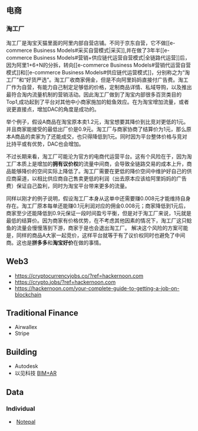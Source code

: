 ## 电商
### 淘工厂
淘工厂是淘宝天猫里面的阿里内部自营店铺。不同于京东自营，它不做[[e-commerce Business Models#采买自营模式|采买]],并在做了3年半[[e-commerce Business Models#营销+供应链代运营自营模式|全链路代运营]]后，因为阿里1+6+N的分拆，转向[[e-commerce Business Models#营销代运营自营模式]]和[[e-commerce Business Models#供应链代运营模式]]，分别称之为“淘工厂”和“好货严选”。淘工厂收商家佣金，但是不向阿里妈妈直接付广告费。淘工厂作为自营，有能力自己制定足够低的价格，定制商品详情、私域导购，以及推出最符合淘内流量机制的营销活动。因此淘工厂做到了淘宝内部很多百货类目的Top1,成功起到了平台对其他中小商家施加的鲶鱼效应。在为淘宝增加流量，或者说更直接点，增加DAC的角度是成功的。

举个例子，假设A商品在淘宝原本卖1.2元，淘宝想要其降价到比竞对更低的1元。并且商家能接受的最低出厂价是0.9元。淘工厂与商家协商了结算价为1元，那么原本A商品的卖家为了还能成交，也只得降低到1元。同时因为平台整体价格与竞对比持平或有优势，DAC也会增加。

不过长期来看，淘工厂可能沦为官方的电商代运营平台。这有个风险在于，因为淘工厂本质上是增加的**拥有议价权**的流量中间商，会导致全链路交易的成本上升，商品能够降价的空间实际上降低了。淘工厂需要在更低的降价空间中维护好自己的供应商渠道，以相比供应商自己售卖更低的利润（出去原本应该给阿里妈妈的广告费）保证自己盈利，同时为淘宝平台带来更多的流量。

同样以刚才的例子说明，假设淘工厂本身从这单中还需要赚0.008元才能维持自身存在。淘工厂原本每单还能赚0.1元利润对应的佣金0.008元；商家降低到1元后，商家至少还能降低到0.9元保证一段时间盈亏平衡，但是对于淘工厂来说，1元就是最低的结算价。因为商家有价格优势，在不考虑其他因素的情况下，淘工厂这只鲶鱼的流量会慢慢落到下游，商家于是也会退出淘工厂。
解决这个风险的方案可能是，同样的商品A大家一起竞价，这样平台就等于有了议价权同时也避免了中间商。这也是**拼多多**和**淘宝好价**在做的事情。
## Web3
- https://cryptocurrencyjobs.co/?ref=hackernoon.com
- https://crypto.jobs/?ref=hackernoon.com
- https://hackernoon.com/your-complete-guide-to-getting-a-job-on-blockchain
## Traditional Finance
- Airwallex
- Stripe
## Building
- Autodesk
- 以见科技 [BIM+AR](https://mp.weixin.qq.com/s/zl8MHoNaN_HrVT_0y0QFeg)
## Data
### Individual
-  [Notepal]( https://lutaonan.com/blog/my-extension-sold-1k-yuan/)
